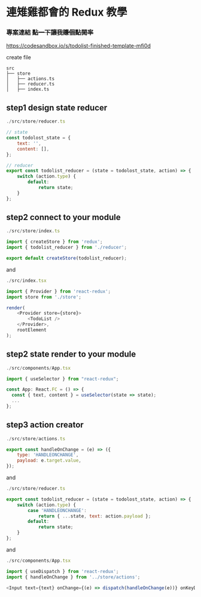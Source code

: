 # 連雉雞都會的 Redux 教學

### 專案連結 ~~點一下讓我賺個點閱率~~

https://codesandbox.io/s/todolist-finished-template-mfi0d

create file

```
src
├── store
│   ├── actions.ts
│   ├── reducer.ts
│   ├── index.ts
```

## step1 design state reducer

```javascript
./src/store/reducer.ts

// state
const todolost_state = {
    text: '',
    content: [],
};

// reducer
export const todolist_reducer = (state = todolost_state, action) => {
    switch (action.type) {
        default:
            return state;
    }
};
```

## step2 connect to your module

```javascript
./src/store/index.ts

import { createStore } from 'redux';
import { todolist_reducer } from './reducer';

export default createStore(todolist_reducer);
```

and

```javascript
./src/index.tsx

import { Provider } from 'react-redux';
import store from './store';

render(
    <Provider store={store}>
        <TodoList />
    </Provider>,
    rootElement
);
```

## step2 state render to your module

```javascript
./src/components/App.tsx

import { useSelector } from "react-redux";

const App: React.FC = () => {
  const { text, content } = useSelector(state => state);
  ...
};

```

## step3 action creator

```javascript
./src/store/actions.ts

export const handleOnChange = (e) => ({
    type: 'HANDLEONCHANGE',
    payload: e.target.value,
});
```

and

```javascript
./src/store/reducer.ts

export const todolist_reducer = (state = todolost_state, action) => {
    switch (action.type) {
        case 'HANDLEONCHANGE':
            return { ...state, text: action.payload };
        default:
            return state;
    }
};
```

and

```javascript
./src/components/App.tsx

import { useDispatch } from 'react-redux';
import { handleOnChange } from '../store/actions';

<Input text={text} onChange={(e) => dispatch(handleOnChange(e))} onKeyDown={() => {}} />;
```
